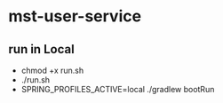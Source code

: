 # mst-user-service

## run in Local
* chmod +x run.sh
* ./run.sh
* SPRING_PROFILES_ACTIVE=local ./gradlew bootRun
